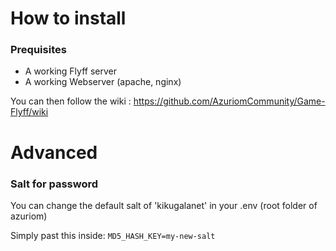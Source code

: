 # How to install

### Prequisites
- A working Flyff server
- A working Webserver (apache, nginx)

You can then follow the wiki : https://github.com/AzuriomCommunity/Game-Flyff/wiki
# Advanced

 ### Salt for password
 
 You can change the default salt of 'kikugalanet' in your .env (root folder of azuriom)

Simply past this inside:
 `MD5_HASH_KEY=my-new-salt`
